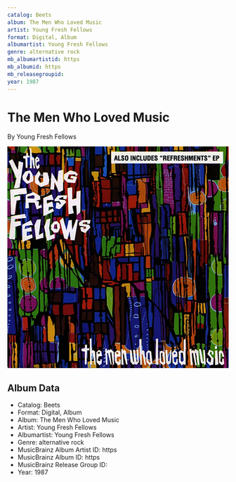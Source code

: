 ```yaml
---
catalog: Beets
album: The Men Who Loved Music
artist: Young Fresh Fellows
format: Digital, Album
albumartist: Young Fresh Fellows
genre: alternative rock
mb_albumartistid: https
mb_albumid: https
mb_releasegroupid: 
year: 1987
---
```


# The Men Who Loved Music

By Young Fresh Fellows

![](../../assets/beetscovers/Young_Fresh_Fellows-The_Men_Who_Loved_Music.jpg)

## Album Data

- Catalog: Beets
- Format: Digital, Album
- Album: The Men Who Loved Music
- Artist: Young Fresh Fellows
- Albumartist: Young Fresh Fellows
- Genre: alternative rock
- MusicBrainz Album Artist ID: https
- MusicBrainz Album ID: https
- MusicBrainz Release Group ID: 
- Year: 1987

